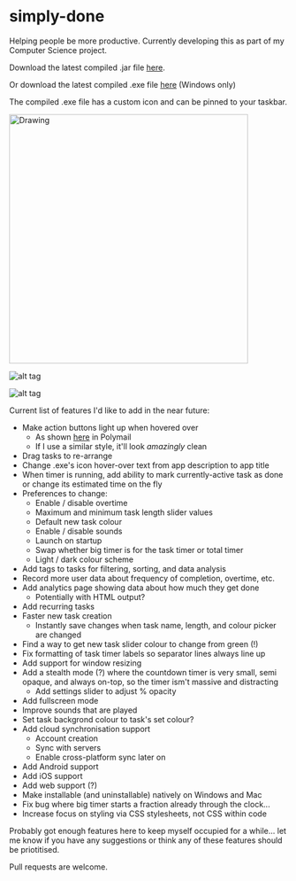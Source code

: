 # simply-done
Helping people be more productive.
Currently developing this as part of my Computer Science project. 

Download the latest compiled .jar file <a href="https://goo.gl/BoqkpR">here</a>.

Or download the latest compiled .exe file <a href="https://github.com/DMeechan/Simply-Done/raw/master/download/Simply%20Done.exe">here</a> (Windows only)

The compiled .exe file has a custom icon and can be pinned to your taskbar.

<img src="https://i.gyazo.com/cb812149fa7480e232cab3d4a796439b.gif" alt="Drawing" width="432" height="450"/>

![alt tag](https://i.gyazo.com/66f2fa12cd7c20a9f1e8ef3e995aabda.gif)

![alt tag](https://i.gyazo.com/3b8e1d13b6d24042fa694af045a9fed1.gif)


Current list of features I'd like to add in the near future:
- Make action buttons light up when hovered over
  - As shown <a href="https://gyazo.com/746ce5e7b765e6cc8a5db5af674136b0">here</a> in Polymail
  - If I use a similar style, it'll look *amazingly* clean
- Drag tasks to re-arrange
- Change .exe's icon hover-over text from app description to app title
- When timer is running, add ability to mark currently-active task as done or change its estimated time on the fly
- Preferences to change:
  - Enable / disable overtime
  - Maximum and minimum task length slider values
  - Default new task colour
  - Enable / disable sounds
  - Launch on startup
  - Swap whether big timer is for the task timer or total timer
  - Light / dark colour scheme
- Add tags to tasks for filtering, sorting, and data analysis
- Record more user data about frequency of completion, overtime, etc.
- Add analytics page showing data about how much they get done
  - Potentially with HTML output?
- Add recurring tasks
- Faster new task creation
  - Instantly save changes when task name, length, and colour picker are changed
- Find a way to get new task slider colour to change from green (!)
- Fix formatting of task timer labels so separator lines always line up
- Add support for window resizing
- Add a stealth mode (?) where the countdown timer is very small, semi opaque, and always on-top, so the timer ism't massive and distracting
  - Add settings slider to adjust % opacity
- Add fullscreen mode
- Improve sounds that are played
- Set task backgrond colour to task's set colour?
- Add cloud synchronisation support 
  - Account creation
  - Sync with servers
  - Enable cross-platform sync later on
- Add Android support
- Add iOS support
- Add web support (?)
- Make installable (and uninstallable) natively on Windows and Mac
- Fix bug where big timer starts a fraction already through the clock...
- Increase focus on styling via CSS stylesheets, not CSS within code

Probably got enough features here to keep myself occupied for a while... let me know if you have any suggestions or think any of these features should be priotitised. 

Pull requests are welcome.
